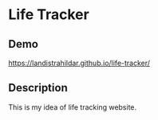 # Life Tracker

## Demo
https://landistrahildar.github.io/life-tracker/

## Description
This is my idea of life tracking website.